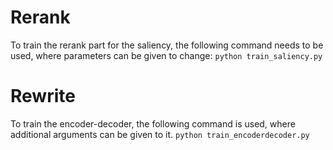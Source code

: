 # Rerank
To train the rerank part for the saliency, the following command needs to be used, where parameters can be given to change:
```python train_saliency.py```

# Rewrite
To train the encoder-decoder, the following command is used, where additional arguments can be given to it. 
```python train_encoderdecoder.py```
